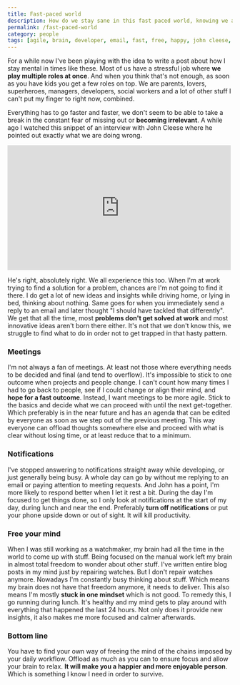 ```yaml
---
title: Fast-paced world
description: How do we stay sane in this fast paced world, knowing we are parents, lovers, superheroes, managers, developers, social workers, combined.
permalink: /fast-paced-world
category: people
tags: [agile, brain, developer, email, fast, free, happy, john cleese, meetings, mind, notifications, running, sane, superhero]
---
```


For a while now I've been playing with the idea to write a post about how I stay mental in times like these. Most of us have a stressful job where **we play multiple roles at once**. And when you think that's not enough, as soon as you have kids you get a few roles on top. We are parents, lovers, superheroes, managers, developers, social workers and a lot of other stuff I can't put my finger to right now, combined.

Everything has to go faster and faster, we don't seem to be able to take a break in the constant fear of missing out or **becoming irrelevant**. A while ago I watched this snippet of an interview with John Cleese where he pointed out exactly what we are doing wrong.

<iframe src="https://www.facebook.com/plugins/video.php?href=https%3A%2F%2Fwww.facebook.com%2Fcanvastv%2Fvideos%2F10154075484954344%2F&width=500&show_text=false&height=280&appId" width="500" height="280" style="border:none;overflow:hidden" scrolling="no" frameborder="0" allowTransparency="true"></iframe>

He's right, absolutely right. We all experience this too. When I'm at work trying to find a solution for a problem, chances are I'm not going to find it there. I do get a lot of new ideas and insights while driving home, or lying in bed, thinking about nothing. Same goes for when you immediately send a reply to an email and later thought "I should have tackled that differently". We get that all the time, most **problems don't get solved at work** and most innovative ideas aren't born there either. It's not that we don't know this, we struggle to find what to do in order not to get trapped in that hasty pattern.

### Meetings

I'm not always a fan of meetings. At least not those where everything needs to be decided and final (and tend to overflow). It's impossible to stick to one outcome when projects and people change. I can't count how many times I had to go back to people, see if I could change or align their mind, and **hope for a fast outcome**. Instead, I want meetings to be more agile. Stick to the basics and decide what we can proceed with until the next get-together. Which preferably is in the near future and has an agenda that can be edited by everyone as soon as we step out of the previous meeting. This way everyone can offload thoughts somewhere else and proceed with what is clear without losing time, or at least reduce that to a minimum.

### Notifications

I've stopped answering to notifications straight away while developing, or just generally being busy. A whole day can go by without me replying to an email or paying attention to meeting requests. And John has a point, I'm more likely to respond better when I let it rest a bit. During the day I'm focused to get things done, so I only look at notifications at the start of my day, during lunch and near the end. Preferably **turn off notifications** or put your phone upside down or out of sight. It will kill productivity.

### Free your mind

When I was still working as a watchmaker, my brain had all the time in the world to come up with stuff. Being focused on the manual work left my brain in almost total freedom to wonder about other stuff. I've written entire blog posts in my mind just by repairing watches. But I don't repair watches anymore. Nowadays I'm constantly busy thinking about stuff. Which means my brain does not have that freedom anymore, it needs to deliver. This also means I'm mostly **stuck in one mindset** which is not good. To remedy this, I go running during lunch. It's healthy and my mind gets to play around with everything that happened the last 24 hours. Not only does it provide new insights, it also makes me more focused and calmer afterwards.

### Bottom line

You have to find your own way of freeing the mind of the chains imposed by your daily workflow. Offload as much as you can to ensure focus and allow your brain to relax. **It will make you a happier and more enjoyable person**. Which is something I know I need in order to survive.